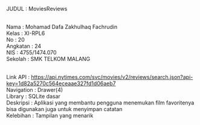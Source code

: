 JUDUL : MoviesReviews

<br>Nama : Mohamad Dafa Zakhulhaq Fachrudin
<br>Kelas : XI-RPL6
<br>No : 20
<br>Angkatan : 24 
<br>NIS : 4755/1474.070
<br>Sekolah : SMK TELKOM MALANG

<br>Link API : https://api.nytimes.com/svc/movies/v2/reviews/search.json?api-key=1d82a5270c564eceaae327fd1d06aeb7
<br>Navigation : Drawer(4)
<br>Library : SQLite dasar
<br>Deskripsi : Aplikasi yang membantu pengguna menemukan film favoritenya bisa digunakan juga untuk menyimpan catatan
<br>Kelebihan : Tampilan yang menarik

